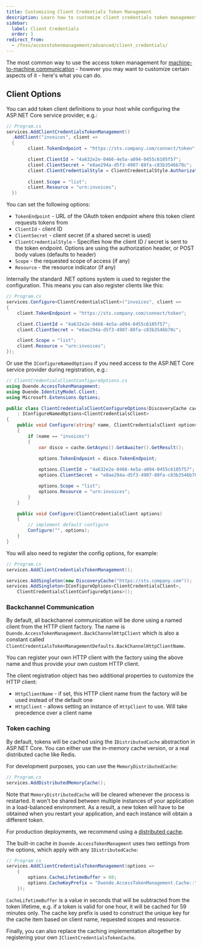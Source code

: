 ```yaml
---
title: Customizing Client Credentials Token Management
description: Learn how to customize client credentials token management including client options, backchannel communication, and token caching configurations.
sidebar:
  label: Client Credentials
  order: 1
redirect_from:
  - /foss/accesstokenmanagement/advanced/client_credentials/
---
```


The most common way to use the access token management for [machine-to-machine communication](/accesstokenmanagement/workers) - however you may want to customize certain aspects of it - here's what you can do.

## Client Options

You can add token client definitions to your host while configuring the ASP.NET Core service provider, e.g.:

```csharp
// Program.cs
services.AddClientCredentialsTokenManagement()
  .AddClient("invoices", client =>
  {
        client.TokenEndpoint = "https://sts.company.com/connect/token";

    	client.ClientId = "4a632e2e-0466-4e5a-a094-0455c6105f57";
    	client.ClientSecret = "e8ae294a-d5f3-4907-88fa-c83b3546b70c";
    	client.ClientCredentialStyle = ClientCredentialStyle.AuthorizationHeader;
                        
    	client.Scope = "list";
    	client.Resource = "urn:invoices";
  })
```

You can set the following options:

* `TokenEndpoint` - URL of the OAuth token endpoint where this token client requests tokens from
* `ClientId` - client ID
* `ClientSecret` - client secret (if a shared secret is used)
* `ClientCredentialStyle` - Specifies how the client ID / secret is sent to the token endpoint. Options are using the authorization header, or POST body values (defaults to header)
* `Scope` - the requested scope of access (if any)
* `Resource` - the resource indicator (if any)

Internally the standard .NET options system is used to register the configuration. This means you can also register clients like this:

```csharp
// Program.cs
services.Configure<ClientCredentialsClient>("invoices", client =>
{
    client.TokenEndpoint = "https://sts.company.com/connect/token";

    client.ClientId = "4a632e2e-0466-4e5a-a094-0455c6105f57";
   	client.ClientSecret = "e8ae294a-d5f3-4907-88fa-c83b3546b70c";

    client.Scope = "list";
    client.Resource = "urn:invoices";
});
```

Or use the `IConfigureNamedOptions` if you need access to the ASP.NET Core service provider during registration, e.g.:

```csharp
// ClientCredentialsClientConfigureOptions.cs
using Duende.AccessTokenManagement;
using Duende.IdentityModel.Client;
using Microsoft.Extensions.Options;

public class ClientCredentialsClientConfigureOptions(DiscoveryCache cache)
    : IConfigureNamedOptions<ClientCredentialsClient>
{
    public void Configure(string? name, ClientCredentialsClient options)
    {
        if (name == "invoices")
        {
            var disco = cache.GetAsync().GetAwaiter().GetResult();

            options.TokenEndpoint = disco.TokenEndpoint;
            
            options.ClientId = "4a632e2e-0466-4e5a-a094-0455c6105f57";
            options.ClientSecret = "e8ae294a-d5f3-4907-88fa-c83b3546b70c";

            options.Scope = "list";
            options.Resource = "urn:invoices";
        }
    }

    public void Configure(ClientCredentialsClient options)
    {
        // implement default configure
        Configure("", options);
    }
}
```

You will also need to register the config options, for example:

```csharp
// Program.cs
services.AddClientCredentialsTokenManagement();

services.AddSingleton(new DiscoveryCache("https://sts.company.com"));
services.AddSingleton<IConfigureOptions<ClientCredentialsClient>, 	
	ClientCredentialsClientConfigureOptions>();
```

### Backchannel Communication

By default, all backchannel communication will be done using a named client from the HTTP client factory. The name is `Duende.AccessTokenManagement.BackChannelHttpClient` which is also a constant called `ClientCredentialsTokenManagementDefaults.BackChannelHttpClientName`.

You can register your own HTTP client with the factory using the above name and thus provide your own custom HTTP client.

The client registration object has two additional properties to customize the HTTP client:

* `HttpClientName` - if set, this HTTP client name from the factory will be used instead of the default one
* `HttpClient` - allows setting an instance of `HttpClient` to use. Will take precedence over a client name

### Token caching

By default, tokens will be cached using the `IDistributedCache` abstraction in ASP.NET Core. You can either use the in-memory cache version, or a real distributed cache like Redis.

For development purposes, you can use the `MemoryDistributedCache`:

```cs
// Program.cs
services.AddDistributedMemoryCache();
```

Note that `MemoryDistributedCache` will be cleared whenever the process is restarted. It won't be shared between multiple instances of your application in a load-balanced environment. 
As a result, a new token will have to be obtained when you restart your application, and each instance will obtain a different token.

For production deployments, we recommend using a [distributed cache](https://learn.microsoft.com/en-us/aspnet/core/performance/caching/distributed#establish-distributed-caching-services).

The built-in cache in `Duende.AccessTokenManagment` uses two settings from the options, which apply with any `IDistributedCache`: 

```cs
// Program.cs
services.AddClientCredentialsTokenManagement(options =>
    {
        options.CacheLifetimeBuffer = 60;
        options.CacheKeyPrefix = "Duende.AccessTokenManagement.Cache::";
    });
```

`CacheLifetimeBuffer` is a value in seconds that will be subtracted from the token lifetime, e.g. if a token is valid for one hour, it will be cached for 59 minutes only. The cache key prefix is used to construct the unique key for the cache item based on client name, requested scopes and resource.

Finally, you can also replace the caching implementation altogether by registering your own `IClientCredentialsTokenCache`. 

